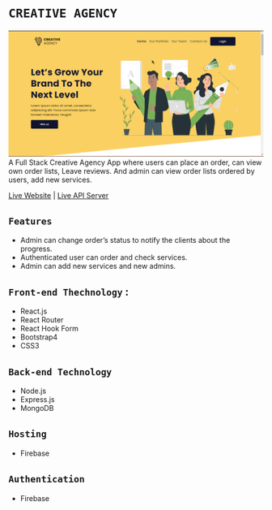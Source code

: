 
# `CREATIVE AGENCY`
![](https://github.com/mowmitaahmed/creative-agency-client/blob/master/src/images/Screenshot.png)
A Full Stack Creative Agency App where users can place an order, can view own order lists, Leave reviews. And admin can view order lists ordered by users, add new services. 

[Live Website](https://creative-agency-76e4b.web.app/) | [Live API Server](https://github.com/RaselKazi/creative-agency-server)

## `Features`
* Admin can change order’s status to notify the clients about the
progress.
* Authenticated user can order and check services.
*  Admin can add new services and new admins.

## `Front-end Thechnology` :
* React.js
* React Router
* React Hook Form
* Bootstrap4
* CSS3

## `Back-end Technology`
* Node.js
* Express.js
* MongoDB

## `Hosting`
* Firebase

## `Authentication`
* Firebase 

